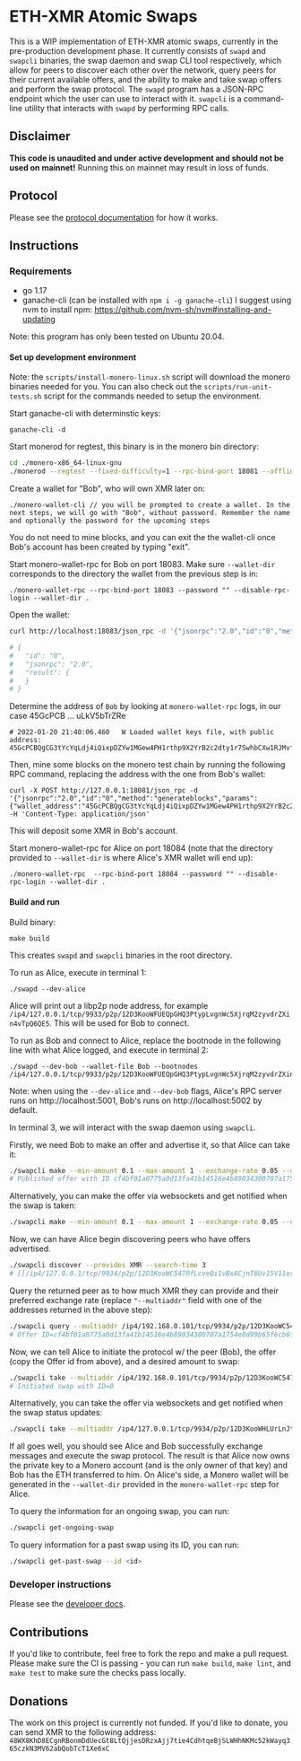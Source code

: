 # ETH-XMR Atomic Swaps

This is a WIP implementation of ETH-XMR atomic swaps, currently in the pre-production development phase. It currently consists of `swapd` and `swapcli` binaries, the swap daemon and swap CLI tool respectively, which allow for peers to discover each other over the network, query peers for their current available offers, and the ability to make and take swap offers and perform the swap protocol. The `swapd` program has a JSON-RPC endpoint which the user can use to interact with it. `swapcli` is a command-line utility that interacts with `swapd` by performing RPC calls. 

## Disclaimer

**This code is unaudited and under active development and should not be used on mainnet!** Running this on mainnet may result in loss of funds.

## Protocol

Please see the [protocol documentation](docs/protocol.md) for how it works.

## Instructions

### Requirements

- go 1.17
- ganache-cli (can be installed with `npm i -g ganache-cli`) I suggest using nvm to install npm: https://github.com/nvm-sh/nvm#installing-and-updating

Note: this program has only been tested on Ubuntu 20.04.

#### Set up development environment

Note: the `scripts/install-monero-linux.sh` script will download the monero binaries needed for you. You can also check out the `scripts/run-unit-tests.sh` script for the commands needed to setup the environment.

Start ganache-cli with determinstic keys:
```
ganache-cli -d
```

Start monerod for regtest, this binary is in the monero bin directory:
```bash
cd ./monero-x86_64-linux-gnu
./monerod --regtest --fixed-difficulty=1 --rpc-bind-port 18081 --offline
```

Create a wallet for "Bob", who will own XMR later on:
```
./monero-wallet-cli // you will be prompted to create a wallet. In the next steps, we will go with "Bob", without password. Remember the name and optionally the password for the upcoming steps
```
You do not need to mine blocks, and you can exit the the wallet-cli once Bob's account has been created by typing "exit".

Start monero-wallet-rpc for Bob on port 18083. Make sure `--wallet-dir` corresponds to the directory the wallet from the previous step is in:
```
./monero-wallet-rpc --rpc-bind-port 18083 --password "" --disable-rpc-login --wallet-dir .
```

Open the wallet:
```bash
curl http://localhost:18083/json_rpc -d '{"jsonrpc":"2.0","id":"0","method":"open_wallet","params":{"filename":"Bob","password":""}}' -H 'Content-Type: application/json'

# {
#   "id": "0",
#   "jsonrpc": "2.0",
#   "result": {
#   }
# }
```

Determine the address of `Bob` by looking at `monero-wallet-rpc` logs, in our case 45GcPCB ... uLkV5bTrZRe
```
# 2022-01-20 21:40:06.460	W Loaded wallet keys file, with public address: 45GcPCBQgCG3tYcYqLdj4iQixpDZYw1MGew4PH1rthp9X2YrB2c2dty1r7SwhbCXw1RJMvfy8cW1UXyeESTAuLkV5bTrZRe
```

Then, mine some blocks on the monero test chain by running the following RPC command, replacing the address with the one from Bob's wallet:
```
curl -X POST http://127.0.0.1:18081/json_rpc -d '{"jsonrpc":"2.0","id":"0","method":"generateblocks","params":{"wallet_address":"45GcPCBQgCG3tYcYqLdj4iQixpDZYw1MGew4PH1rthp9X2YrB2c2dty1r7SwhbCXw1RJMvfy8cW1UXyeESTAuLkV5bTrZRe","amount_of_blocks":100}' -H 'Content-Type: application/json'
```

This will deposit some XMR in Bob's account.


Start monero-wallet-rpc for Alice on port 18084 (note that the directory provided to `--wallet-dir` is where Alice's XMR wallet will end up):
```
./monero-wallet-rpc  --rpc-bind-port 18084 --password "" --disable-rpc-login --wallet-dir .
```
#### Build and run

Build binary:
```
make build
```

This creates `swapd` and `swapcli` binaries in the root directory.

To run as Alice, execute in terminal 1:
```
./swapd --dev-alice
```

Alice will print out a libp2p node address, for example `/ip4/127.0.0.1/tcp/9933/p2p/12D3KooWFUEQpGHQ3PtypLvgnWc5XjrqM2zyvdrZXin4vTpQ6QE5`. This will be used for Bob to connect.

To run as Bob and connect to Alice, replace the bootnode in the following line with what Alice logged, and execute in terminal 2:

```
./swapd --dev-bob --wallet-file Bob --bootnodes /ip4/127.0.0.1/tcp/9933/p2p/12D3KooWFUEQpGHQ3PtypLvgnWc5XjrqM2zyvdrZXin4vTpQ6QE5
```

Note: when using the `--dev-alice` and `--dev-bob` flags, Alice's RPC server runs on http://localhost:5001, Bob's runs on http://localhost:5002 by default.

In terminal 3, we will interact with the swap daemon using `swapcli`.

Firstly, we need Bob to make an offer and advertise it, so that Alice can take it:
```bash
./swapcli make --min-amount 0.1 --max-amount 1 --exchange-rate 0.05 --daemon-addr=http://localhost:5002
# Published offer with ID cf4bf01a0775a0d13fa41b14516e4b89034300707a1754e0d99b65f6cb6fffb9
```

Alternatively, you can make the offer via websockets and get notified when the swap is taken:
```bash
./swapcli make --min-amount 0.1 --max-amount 1 --exchange-rate 0.05 --daemon-addr=ws://localhost:8082 --subscribe
```

Now, we can have Alice begin discovering peers who have offers advertised.
```bash
./swapcli discover --provides XMR --search-time 3
# [[/ip4/127.0.0.1/tcp/9934/p2p/12D3KooWC547RfLcveQi1vBxACjnT6Uv15V11ortDTuxRWuhubGv /ip4/127.0.0.1/tcp/9934/p2p/12D3KooWC547RfLcveQi1vBxACjnT6Uv15V11ortDTuxRWuhubGv]]
```

Query the returned peer as to how much XMR they can provide and their preferred exchange rate (replace `"--multiaddr"` field with one of the addresses returned in the above step):
```bash
./swapcli query --multiaddr /ip4/192.168.0.101/tcp/9934/p2p/12D3KooWC547RfLcveQi1vBxACjnT6Uv15V11ortDTuxRWuhubGv
# Offer ID=cf4bf01a0775a0d13fa41b14516e4b89034300707a1754e0d99b65f6cb6fffb9 Provides=XMR MinimumAmount=0.1 MaximumAmount=1 ExchangeRate=0.05
```

Now, we can tell Alice to initiate the protocol w/ the peer (Bob), the offer (copy the Offer id from above), and a desired amount to swap:
```bash
./swapcli take --multiaddr /ip4/192.168.0.101/tcp/9934/p2p/12D3KooWC547RfLcveQi1vBxACjnT6Uv15V11ortDTuxRWuhubGv --offer-id cf4bf01a0775a0d13fa41b14516e4b89034300707a1754e0d99b65f6cb6fffb9 --provides-amount 0.05
# Initiated swap with ID=0
```

Alternatively, you can take the offer via websockets and get notified when the swap status updates:
```bash
./swapcli take --multiaddr /ip4/127.0.0.1/tcp/9934/p2p/12D3KooWHLUrLnJtUbaGzTSi6azZavKhNgUZTtSiUZ9Uy12v1eZ7 --offer-id cf4bf01a0775a0d13fa41b14516e4b89034300707a1754e0d99b65f6cb6fffb9 --provides-amount 0.05 --subscribe --daemon-addr=ws://localhost:8081
```

If all goes well, you should see Alice and Bob successfully exchange messages and execute the swap protocol. The result is that Alice now owns the private key to a Monero account (and is the only owner of that key) and Bob has the ETH transferred to him. On Alice's side, a Monero wallet will be generated in the `--wallet-dir` provided in the `monero-wallet-rpc` step for Alice.

To query the information for an ongoing swap, you can run:
```bash
./swapcli get-ongoing-swap
```

To query information for a past swap using its ID, you can run:
```bash
./swapcli get-past-swap --id <id>
```

### Developer instructions

Please see the [developer docs](docs/developing.md).

## Contributions

If you'd like to contribute, feel free to fork the repo and make a pull request. Please make sure the CI is passing - you can run `make build`, `make lint`, and `make test` to make sure the checks pass locally.

## Donations

The work on this project is currently not funded. If you'd like to donate, you can send XMR to the following address: `48WX8KhD8ECgnRBonmDdUecGt8LtQjjesDRzxAjj7tie4CdhtqeBjSLWHhNKMc52kWayq365czkN3MV62abQobTcT1Xe6xC`